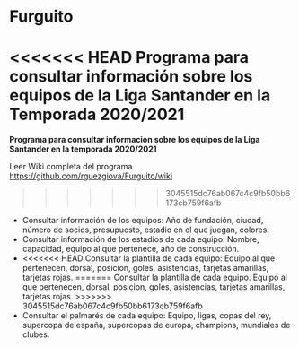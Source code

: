#  Furguito
<<<<<<< HEAD
<b>Programa para consultar información sobre los equipos de la Liga Santander en la Temporada 2020/2021</b>
=======
<b>Programa para consultar informacion sobre los equipos de la Liga Santander en la temporada 2020/2021</b>

Leer Wiki completa del programa
https://github.com/rguezgiova/Furguito/wiki
>>>>>>> 3045515dc76ab067c4c9fb50bb6173cb759f6afb
 
 <ul>
 <li>
 Consultar información de los equipos: Año de fundación, ciudad, número de socios, presupuesto, estadio en el que juegan, colores.
  <li>
   Consultar información de los estadios de cada equipo: Nombre, capacidad, equipo al que pertenece, año de construcción.
   <li>
<<<<<<< HEAD
    Consultar la plantilla de cada equipo: Equipo al que pertenecen, dorsal, posicion, goles, asistencias, tarjetas amarillas, tarjetas rojas.
=======
    Consultar la plantilla de cada equipo. Equipo al que pertenecen, dorsal, posicion, goles, asistencias, tarjetas amarillas, tarjetas rojas.
>>>>>>> 3045515dc76ab067c4c9fb50bb6173cb759f6afb
    <li>
     Consultar el palmarés de cada equipo: Equipo, ligas, copas del rey, supercopa de españa, supercopas de europa, champions, mundiales de clubes.
